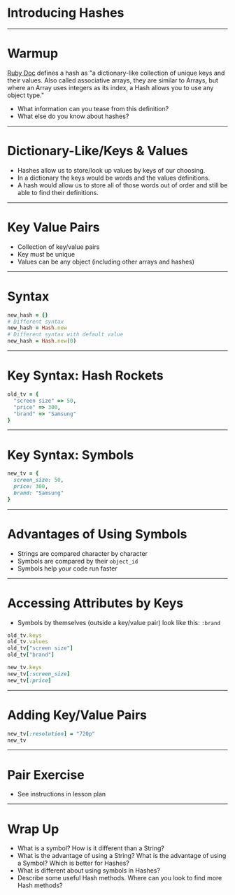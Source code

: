 # Introducing Hashes

---

# Warmup

[Ruby Doc](http://ruby-doc.org/core-2.4.2/Hash.html) defines a hash as "a dictionary-like collection of unique keys and their values. Also called associative arrays, they are similar to Arrays, but where an Array uses integers as its index, a Hash allows you to use any object type."

* What information can you tease from this definition?
* What else do you know about hashes?

---

# Dictionary-Like/Keys & Values

* Hashes allow us to store/look up values by keys of our choosing.
* In a dictionary the keys would be words and the values definitions.
* A hash would allow us to store all of those words out of order and still be able to find their definitions.

---

# Key Value Pairs

* Collection of key/value pairs
* Key must be unique
* Values can be any object (including other arrays and hashes)

---

# Syntax

```ruby
new_hash = {}
# Different syntax
new_hash = Hash.new
# Different syntax with default value
new_hash = Hash.new(0)
```

---

# Key Syntax: Hash Rockets

```ruby
old_tv = {
  "screen size" => 50,
  "price" => 300,
  "brand" => "Samsung"
}
```

---

# Key Syntax: Symbols

```ruby
new_tv = {
  screen_size: 50,
  price: 300,
  brand: "Samsung"
}
```

---

# Advantages of Using Symbols

* Strings are compared character by character
* Symbols are compared by their `object_id`
* Symbols help your code run faster

---

# Accessing Attributes by Keys

* Symbols by themselves (outside a key/value pair) look like this: `:brand`

```ruby
old_tv.keys
old_tv.values
old_tv["screen size"]
old_tv["brand"]

new_tv.keys
new_tv[:screen_size]
new_tv[:price]
```

---

# Adding Key/Value Pairs

```ruby
new_tv[:resolution] = "720p"
new_tv
```

---

# Pair Exercise

* See instructions in lesson plan

---

# Wrap Up

* What is a symbol? How is it different than a String?
* What is the advantage of using a String? What is the advantage of using a Symbol? Which is better for Hashes?
* What is different about using symbols in Hashes?
* Describe some useful Hash methods. Where can you look to find more Hash methods?


